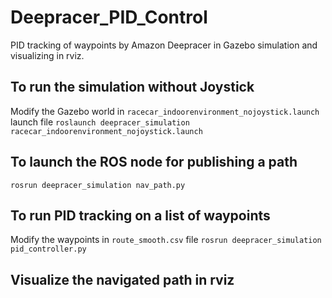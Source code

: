 # Deepracer_PID_Control
PID tracking of waypoints by Amazon Deepracer in Gazebo simulation and visualizing in rviz.

## To run the simulation without Joystick </br>
Modify the Gazebo world in `racecar_indoorenvironment_nojoystick.launch` launch file 
```roslaunch deepracer_simulation racecar_indoorenvironment_nojoystick.launch```</br>

## To launch the ROS node for publishing a path
```rosrun deepracer_simulation nav_path.py```

## To run PID tracking on a list of waypoints
Modify the waypoints in `route_smooth.csv` file
```rosrun deepracer_simulation pid_controller.py```

## Visualize the navigated path in rviz


